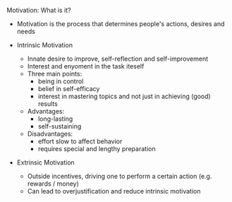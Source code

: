 Motivation: What is it?
- Motivation is the process that determines people's actions, desires and needs
- Intrinsic Motivation
    + Innate desire to improve, self-reflection and self-improvement
    + Interest and enyoment in the task iteself
    + Three main points:
        - being in control
        - belief in self-efficacy
        - interest in mastering topics and not just in achieving (good) results
    + Advantages:
        - long-lasting
        - self-sustaining
    + Disadvantages:
        - effort slow to affect behavior
        - requires special and lengthy preparation

- Extrinsic Motivation
    + Outside incentives, driving one to perform a certain action (e.g. rewards / money)
    + Can lead to overjustification and reduce intrinsic motivation
